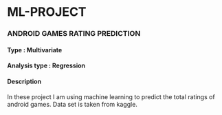 # ML-PROJECT

### ANDROID GAMES RATING PREDICTION

#### Type : Multivariate

#### Analysis type : Regression

#### Description
In these project I am using machine learning to predict the total ratings of android games. Data set is taken from kaggle.


